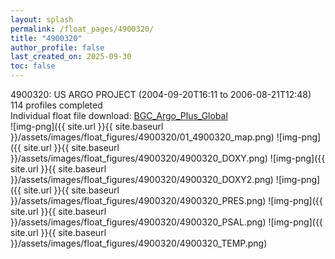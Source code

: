 ```yaml
---
layout: splash
permalink: /float_pages/4900320/
title: "4900320"
author_profile: false
last_created_on: 2025-09-30
toc: false
---
```

 
4900320: US ARGO PROJECT (2004-09-20T16:11 to 2006-08-21T12:48)\
114 profiles completed\
Individual float file download: [BGC_Argo_Plus_Global](https://ftp.soest.hawaii.edu/bgc_argo_plus/Individual_Floats/outliers_removed/4900320_Sprof_processed.nc)\
![img-png]({{ site.url }}{{ site.baseurl }}/assets/images/float_figures/4900320/01_4900320_map.png)
![img-png]({{ site.url }}{{ site.baseurl }}/assets/images/float_figures/4900320/4900320_DOXY.png)
![img-png]({{ site.url }}{{ site.baseurl }}/assets/images/float_figures/4900320/4900320_DOXY2.png)
![img-png]({{ site.url }}{{ site.baseurl }}/assets/images/float_figures/4900320/4900320_PRES.png)
![img-png]({{ site.url }}{{ site.baseurl }}/assets/images/float_figures/4900320/4900320_PSAL.png)
![img-png]({{ site.url }}{{ site.baseurl }}/assets/images/float_figures/4900320/4900320_TEMP.png)
